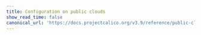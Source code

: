 ```yaml
---
title: Configuration on public clouds
show_read_time: false
canonical_url: 'https://docs.projectcalico.org/v3.9/reference/public-cloud/index'
---
```

